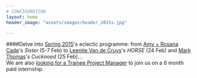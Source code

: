 ```yaml
---
# CONFIGURATION
layout: home
header_image: "assets/images/header_2015s.jpg"

---
```

####Delve into [Spring 2015](/current/2015-spring)'s eclectic programme: from [Amy + Rosana Cade](/current/2015-spring/cade)'s *Sister* (5-7 Feb) to [Leentje Van de Cruys](/current/2015-spring/vandecruys)'s *HORSE* (24 Feb) and [Mark Thomas](/current/2015-spring/thomas)'s *Cuckooed* (25 Feb)…<br>We are also [looking for a Trainee Project Manager](http://habmcr.posthaven.com/trainee-project-manager-paid-internship-6-months-with-hab-slash-word-of-warning-from-feb-2015) to join us on a 6 month paid internship.

